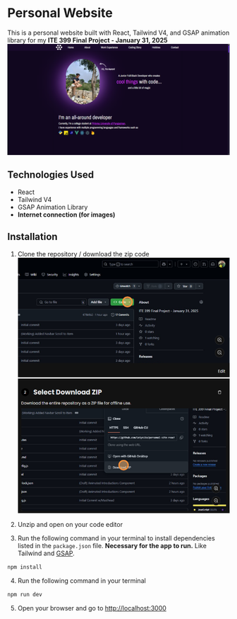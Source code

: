 # Personal Website

This is a personal website built with React, Tailwind V4, and GSAP animation library for my **ITE 399 Final Project - January 31, 2025**
![alt text](./ReadMe%20Images/image-2.png)

## Technologies Used
- React
- Tailwind V4
- GSAP Animation Library
- **Internet connection (for images)**

## Installation
1. Clone the repository / download the zip code
![alt text](./ReadMe%20Images/image.png)
![alt text](./ReadMe%20Images/image-1.png)

2. Unzip and open on your code editor
3. Run the following command in your terminal to install dependencies listed in the `package.json` file. **Necessary for the app to run.** Like Tailwind and [GSAP](https://gsap.com).
```bash
npm install
```
4. Run the following command in your terminal
```bash
npm run dev
```
5. Open your browser and go to [http://localhost:3000](http://localhost:3000)
